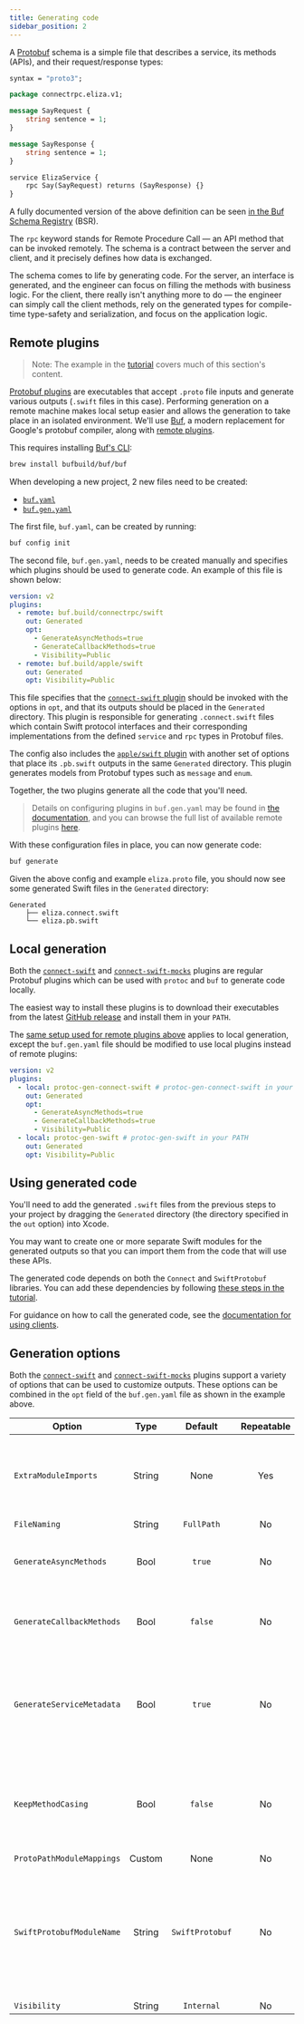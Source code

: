 ```yaml
---
title: Generating code
sidebar_position: 2
---
```


A [Protobuf][protobuf] schema is a simple file that describes a
service, its methods (APIs), and their request/response types:

```protobuf
syntax = "proto3";

package connectrpc.eliza.v1;

message SayRequest {
    string sentence = 1;
}

message SayResponse {
    string sentence = 1;
}

service ElizaService {
    rpc Say(SayRequest) returns (SayResponse) {}
}
```

A fully documented version of the above definition can be seen
[in the Buf Schema Registry](https://buf.build/connectrpc/eliza/file/main:connectrpc/eliza/v1/eliza.proto)
(BSR).

The `rpc` keyword stands for Remote Procedure Call — an API method that can be
invoked remotely. The schema is a contract between the server and client, and
it precisely defines how data is exchanged.

The schema comes to life by generating code. For the server, an interface
is generated, and the engineer can focus on filling the methods with business
logic. For the client, there really isn't anything more to do — the engineer
can simply call the client methods, rely on the generated types for
compile-time type-safety and serialization, and focus on the application logic.

## Remote plugins

> Note: The example in the [tutorial](getting-started.md) covers much of this
> section's content.

[Protobuf plugins][available-plugins] are executables that accept `.proto`
file inputs and generate various outputs (`.swift` files in this case).
Performing generation on a remote machine makes local setup easier
and allows the generation to take place in an isolated
environment. We'll use [Buf][buf], a modern replacement for
Google's protobuf compiler, along with [remote plugins][remote-plugins].

This requires installing [Buf's CLI][buf-cli]:

```bash
brew install bufbuild/buf/buf
```

When developing a new project, 2 new files need to be created:

- [`buf.yaml`][buf.yaml]
- [`buf.gen.yaml`][buf.gen.yaml]

The first file, `buf.yaml`, can be created by running:

```bash
buf config init
```

The second file, `buf.gen.yaml`, needs to be created manually and specifies
which plugins should be used to generate code. An example of this
file is shown below:

```yaml
version: v2
plugins:
  - remote: buf.build/connectrpc/swift
    out: Generated
    opt:
      - GenerateAsyncMethods=true
      - GenerateCallbackMethods=true
      - Visibility=Public
  - remote: buf.build/apple/swift
    out: Generated
    opt: Visibility=Public
```

This file specifies that the [`connect-swift` plugin][connect-swift-plugin]
should be invoked with the options in `opt`, and that its outputs should be
placed in the `Generated` directory. This plugin is responsible for generating
`.connect.swift` files which contain Swift protocol interfaces and their
corresponding implementations from the defined `service` and `rpc` types in
Protobuf files.

The config also includes the [`apple/swift` plugin][swift-protobuf-plugin] with
another set of options that place its `.pb.swift` outputs
in the same `Generated` directory. This plugin
generates models from Protobuf types such as `message` and `enum`.

Together, the two plugins generate all the code that you'll need.

> Details on configuring plugins in `buf.gen.yaml` may be found in
> [the documentation][remote-plugins], and you can browse the full list of
> available remote plugins [here][available-plugins].

With these configuration files in place, you can now generate code:

```bash
buf generate
```

Given the above config and example `eliza.proto` file, you should now see some
generated Swift files in the `Generated` directory:

```
Generated
    ├── eliza.connect.swift
    └── eliza.pb.swift
```

## Local generation

Both the [`connect-swift`][connect-swift-plugin]
and [`connect-swift-mocks`][connect-swift-mocks-plugin] plugins are regular
Protobuf plugins which can be used with `protoc` and `buf` to generate
code locally.

The easiest way to install these plugins is to download their executables
from the latest [GitHub release][connect-swift-releases] and install them in
your `PATH`.

The [same setup used for remote plugins above](#remote-plugins) applies to
local generation, except the `buf.gen.yaml` file should be modified to use
local plugins instead of remote plugins:

```yaml
version: v2
plugins:
  - local: protoc-gen-connect-swift # protoc-gen-connect-swift in your PATH
    out: Generated
    opt:
      - GenerateAsyncMethods=true
      - GenerateCallbackMethods=true
      - Visibility=Public
  - local: protoc-gen-swift # protoc-gen-swift in your PATH
    out: Generated
    opt: Visibility=Public
```

## Using generated code

You'll need to add the generated `.swift` files from the previous steps to your
project by dragging the `Generated` directory (the directory specified in
the `out` option) into Xcode.

You may want to create one or more separate Swift modules for the generated
outputs so that you can import them from the code that will use these APIs.

The generated code depends on both the `Connect` and `SwiftProtobuf` libraries.
You can add these dependencies by following
[these steps in the tutorial](./getting-started.md#add-the-connect-swift-package).

For guidance on how to call the generated code, see the
[documentation for using clients](./using-clients.md).

## Generation options

Both the [`connect-swift`][connect-swift-plugin]
and [`connect-swift-mocks`][connect-swift-mocks-plugin] plugins support a
variety of options that can be
used to customize outputs. These options can be combined in the `opt` field of
the `buf.gen.yaml` file as shown in the example above.

| **Option** | **Type** | **Default** | **Repeatable** | **Details** |
|---|:---:|:---:|:---:|---|
| `ExtraModuleImports` | String | None | Yes | Allows for specifying additional modules that generated Connect sources should import |
| `FileNaming` | String | `FullPath` | No | [Documentation](https://github.com/apple/swift-protobuf/blob/main/Documentation/PLUGIN.md#generation-option-filenaming---naming-of-generated-sources) |
| `GenerateAsyncMethods` | Bool | `true` | No | Generates RPC functions that provide Swift async/await interfaces |
| `GenerateCallbackMethods` | Bool | `false` | No | Generates RPC functions that provide closure-based callback interfaces |
| `GenerateServiceMetadata` | Bool | `true` | No | Generates metadata on client implementations, providing information on RPC paths, stream types, etc. |
| `KeepMethodCasing` | Bool | `false` | No | Generated RPC function names will match the `rpc` specified in the `.proto` file instead of being lower-camel-cased |
| `ProtoPathModuleMappings` | Custom | None | No | [Documentation](https://github.com/apple/swift-protobuf/blob/main/Documentation/PLUGIN.md#generation-option-protopathmodulemappings---swift-module-names-for-proto-paths) |
| `SwiftProtobufModuleName` | String | `SwiftProtobuf` | No | Allows for overriding the `SwiftProtobuf` module name in `import` statements. Useful if the `SwiftProtobuf` dependency is being renamed by custom build configurations |
| `Visibility` | String | `Internal` | No | [Documentation](https://github.com/apple/swift-protobuf/blob/main/Documentation/PLUGIN.md#generation-option-visibility---visibility-of-generated-types) |

[available-plugins]: https://buf.build/plugins
[buf]: https://buf.build/docs/
[buf.gen.yaml]: https://buf.build/docs/configuration/v2/buf-gen-yaml
[buf.yaml]: https://buf.build/docs/configuration/v2/buf-yaml
[buf-cli]: https://buf.build/docs/installation
[connect-swift]: https://github.com/connectrpc/connect-swift
[connect-swift-mocks-plugin]: https://buf.build/connectrpc/swift-mocks
[connect-swift-plugin]: https://buf.build/connectrpc/swift
[connect-swift-releases]: https://github.com/connectrpc/connect-swift/releases
[protobuf]: https://developers.google.com/protocol-buffers
[remote-plugins]: https://buf.build/docs/bsr/remote-plugins/usage
[swift-protobuf-plugin]: https://buf.build/apple/swift
